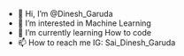 - 👋 Hi, I’m @Dinesh_Garuda
- 👀 I’m interested in Machine Learning
- 🌱 I’m currently learning How to code
- 📫 How to reach me IG: Sai_Dinesh_Garuda 

<!---
Garuda-Gits/Garuda-Gits is a ✨ special ✨ repository because its `README.md` (this file) appears on your GitHub profile.
You can click the Preview link to take a look at your changes.
--->
